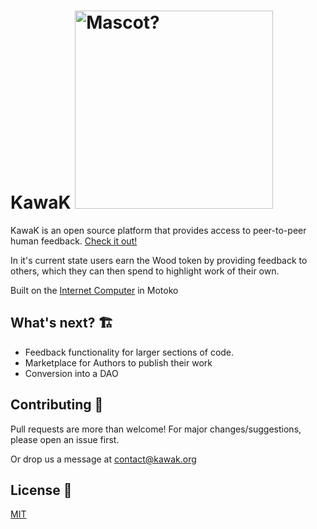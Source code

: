 # KawaK <img width="317" alt="Mascot?" src="https://github.com/kawak-org/Kawak-2.0/assets/33438220/7108bbad-9b8f-4cf7-aac4-fed1426c8a6f">


KawaK is an open source platform that provides access to peer-to-peer human feedback. [Check it out!](https://3ysab-rqaaa-aaaan-qaewq-cai.ic0.app)

In it's current state users earn the Wood token by providing feedback to others, which they can then spend to highlight work of their own. 

Built on the [Internet Computer](https://internetcomputer.org/) in Motoko  

## What's next? 🏗️

- Feedback functionality for larger sections of code. 
- Marketplace for Authors to publish their work
- Conversion into a DAO 

## Contributing 🌱

Pull requests are more than welcome! For major changes/suggestions, please open an issue first. 

Or drop us a message at contact@kawak.org 


## License 📄

[MIT](https://choosealicense.com/licenses/mit/)
